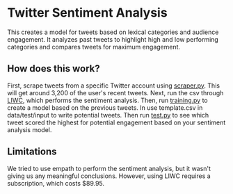 # Twitter Sentiment Analysis

This creates a model for tweets based on lexical categories and audience engagement. It analyzes past tweets to highlight high and low performing categories and compares tweets for maximum engagement. 

## How does this work?
First, scrape tweets from a specific Twitter account using [scraper.py](https://github.com/weimer-coders/twitter-sentiment-analysis/blob/master/scraper.py). This will get around 3,200 of the user's recent tweets. Next, run the csv through [LIWC](https://liwc.wpengine.com/), which performs the sentiment analysis. Then, run [training.py](https://github.com/weimer-coders/twitter-sentiment-analysis/blob/master/training.py) to create a model based on the previous tweets. In use template.csv in data/test/input to write potential tweets. Then run [test.py](https://github.com/weimer-coders/twitter-sentiment-analysis/blob/master/test.py) to see which tweet scored the highest for potential engagement based on your sentiment analysis model. 

## Limitations
We tried to use empath to perform the sentiment analysis, but it wasn't giving us any meaningful conclusions. However, using LIWC requires a subscription, which costs $89.95. 
